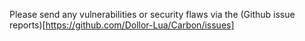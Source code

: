 Please send any vulnerabilities or security flaws via the (Github issue reports)[https://github.com/Dollor-Lua/Carbon/issues]
